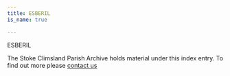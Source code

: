 ```yaml
---
title: ESBERIL
is_name: true

---
```


ESBERIL


The Stoke Climsland Parish Archive holds material under this index entry. To find out more please [contact us](/contact/)
